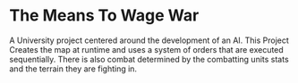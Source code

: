 # The Means To Wage War
A University project centered around the development of an AI. This Project Creates the map at runtime and uses a system of orders that are executed sequentially. There is also combat determined by the combatting units stats and the terrain they are fighting in.

